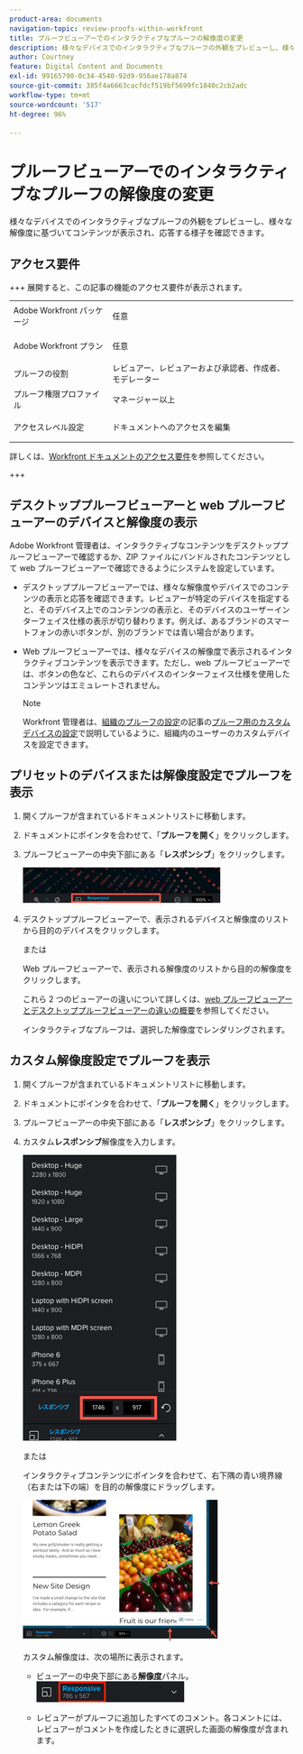 ```yaml
---
product-area: documents
navigation-topic: review-proofs-within-workfront
title: プルーフビューアーでのインタラクティブなプルーフの解像度の変更
description: 様々なデバイスでのインタラクティブなプルーフの外観をプレビューし、様々な解像度に基づいてコンテンツが表示され、応答する様子を確認できます。
author: Courtney
feature: Digital Content and Documents
exl-id: 99165790-0c34-4540-92d9-956ae178a874
source-git-commit: 385f4a6663cacfdcf519bf5699fc1840c2cb2adc
workflow-type: tm+mt
source-wordcount: '517'
ht-degree: 96%

---
```


# プルーフビューアーでのインタラクティブなプルーフの解像度の変更

様々なデバイスでのインタラクティブなプルーフの外観をプレビューし、様々な解像度に基づいてコンテンツが表示され、応答する様子を確認できます。

## アクセス要件

+++ 展開すると、この記事の機能のアクセス要件が表示されます。

<table style="table-layout:auto"> 
 <col> 
 <col> 
 <tbody> 
  <tr> 
   <td role="rowheader">Adobe Workfront パッケージ</td> 
   <td> <p>任意</p> </td> 
  </tr> 
  <tr> 
   <td role="rowheader">Adobe Workfront プラン</td> 
   <td> <p>任意</p> </td> 
  </tr> 
  <tr> 
   <td role="rowheader">プルーフの役割 </td> 
   <td>レビュアー、レビュアーおよび承認者、作成者、モデレーター</td> 
  </tr> 
  <tr> 
   <td role="rowheader">プルーフ権限プロファイル </td> 
   <td>マネージャー以上</td> 
  </tr> 
  <tr> 
   <td role="rowheader">アクセスレベル設定</td> 
   <td> <p>ドキュメントへのアクセスを編集</p> </td> 
  </tr> 
 </tbody> 
</table>

詳しくは、[Workfront ドキュメントのアクセス要件](/help/quicksilver/administration-and-setup/add-users/access-levels-and-object-permissions/access-level-requirements-in-documentation.md)を参照してください。

+++

## デスクトッププルーフビューアーと web プルーフビューアーのデバイスと解像度の表示

Adobe Workfront 管理者は、インタラクティブなコンテンツをデスクトッププルーフビューアーで確認するか、ZIP ファイルにバンドルされたコンテンツとして web プルーフビューアーで確認できるようにシステムを設定しています。

* デスクトッププルーフビューアーでは、様々な解像度やデバイスでのコンテンツの表示と応答を確認できます。レビュアーが特定のデバイスを指定すると、そのデバイス上でのコンテンツの表示と、そのデバイスのユーザーインターフェイス仕様の表示が切り替わります。例えば、あるブランドのスマートフォンの赤いボタンが、別のブランドでは青い場合があります。

* Web プルーフビューアーでは、様々なデバイスの解像度で表示されるインタラクティブコンテンツを表示できます。ただし、web プルーフビューアーでは、ボタンの色など、これらのデバイスのインターフェイス仕様を使用したコンテンツはエミュレートされません。

  >[!NOTE]
  >
  >Workfront 管理者は、[組織のプルーフの設定](/help/quicksilver/administration-and-setup/manage-workfront/configure-proofing/configure-proofing-organization.md)の記事の[プルーフ用のカスタムデバイスの設定](/help/quicksilver/administration-and-setup/manage-workfront/configure-proofing/configure-proofing-organization.md#configure-custom-devices-for-proofs)で説明しているように、組織内のユーザーのカスタムデバイスを設定できます。

## プリセットのデバイスまたは解像度設定でプルーフを表示

1. 開くプルーフが含まれているドキュメントリストに移動します。
1. ドキュメントにポインタを合わせて、「**プルーフを開く**」をクリックします。
1. プルーフビューアーの中央下部にある「**レスポンシブ**」をクリックします。

   ![Resolution_option_in_DPV.png](assets/resolution-option-in-dpv-350x64.png)

1. デスクトッププルーフビューアーで、表示されるデバイスと解像度のリストから目的のデバイスをクリックします。

   または

   Web プルーフビューアーで、表示される解像度のリストから目的の解像度をクリックします。

   これら 2 つのビューアーの違いについて詳しくは、[web プルーフビューアーとデスクトッププルーフビューアーの違いの概要](../../../../review-and-approve-work/proofing/proofing-overview/understand-differences-between-web-viewer.md)を参照してください。

   インタラクティブなプルーフは、選択した解像度でレンダリングされます。

## カスタム解像度設定でプルーフを表示

1. 開くプルーフが含まれているドキュメントリストに移動します。
1. ドキュメントにポインタを合わせて、「**プルーフを開く**」をクリックします。
1. プルーフビューアーの中央下部にある「**レスポンシブ**」をクリックします。
1. カスタム&#x200B;**レスポンシブ**&#x200B;解像度を入力します。

   ![Type_a_custom_resolution_DPV.png](assets/type-a-custom-resolution-dpv.png)

   または

   インタラクティブコンテンツにポインタを合わせて、右下隅の青い境界線（右または下の端）を目的の解像度にドラッグします。

   ![Drag_blue_edges_for_resolution.png](assets/drag-blue-edges-for-resolution-350x251.png)

   カスタム解像度は、次の場所に表示されます。

   * ビューアーの中央下部にある&#x200B;**解像度**&#x200B;パネル。\
     ![Screenshot_2018-05-15_10-27-54.png](assets/screenshot-2018-05-15-10-27-54.png)

   * レビュアーがプルーフに追加したすべてのコメント。各コメントには、レビュアーがコメントを作成したときに選択した画面の解像度が含まれます。
